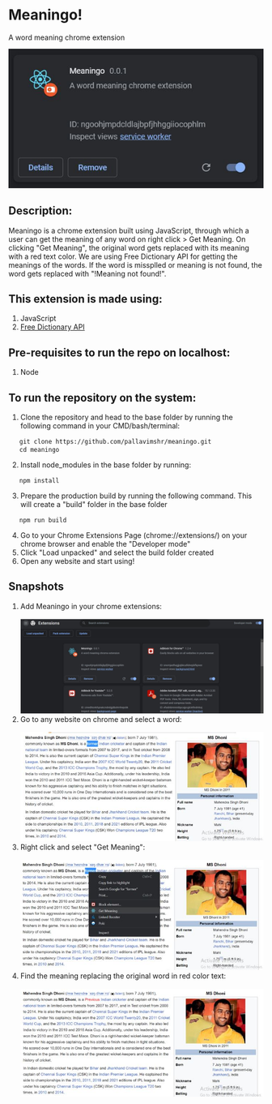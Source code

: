 # Meaningo!

A word meaning chrome extension

![Screenshot](Snapshots/cover.jpg)

 ## Description:
 Meaningo is a chrome extension built using JavaScript, through which a user can get the meaning of any word on right click > Get Meaning. On clicking "Get Meaning", the original word gets replaced with its meaning with a red text color. We are using Free Dictionary API for getting the meanings of the words. If the word is missplled or meaning is not found, the word gets replaced with "!Meaning not found!".

 ## This extension is made using:
1. JavaScript
2. [Free Dictionary API](https://dictionaryapi.dev/)

 ## Pre-requisites to run the repo on localhost:
   1. Node
 
 ## To run the repository on the system:
   1. Clone the repository and head to the base folder by running the following command in your CMD/bash/terminal: 
   ```
      git clone https://github.com/pallavimshr/meaningo.git
      cd meaningo
   ```
   2. Install node_modules in the base folder by running:
   ```
      npm install
   ```
   3. Prepare the production build by running the following command. This will create a "build" folder in the base folder
   ```
      npm run build
   ```
   4. Go to your Chrome Extensions Page (chrome://extensions/) on your chrome browser and enable the "Developer mode"
   5. Click "Load unpacked" and select the build folder created
   6. Open any website and start using!


 ## Snapshots
 1. Add Meaningo in your chrome extensions: <br/><br/>
    ![Screenshot](Snapshots/extensionPage.jpg)
 3. Go to any website on chrome and select a word: <br/><br/>
    ![Screenshot](Snapshots/selectedText.jpg)
 4. Right click and select "Get Meaning": <br/><br/>
    ![Screenshot](Snapshots/contextMenu.jpg)
 5. Find the meaning replacing the original word in red color text: <br/><br/>
    ![Screenshot](Snapshots/replaced.png)
